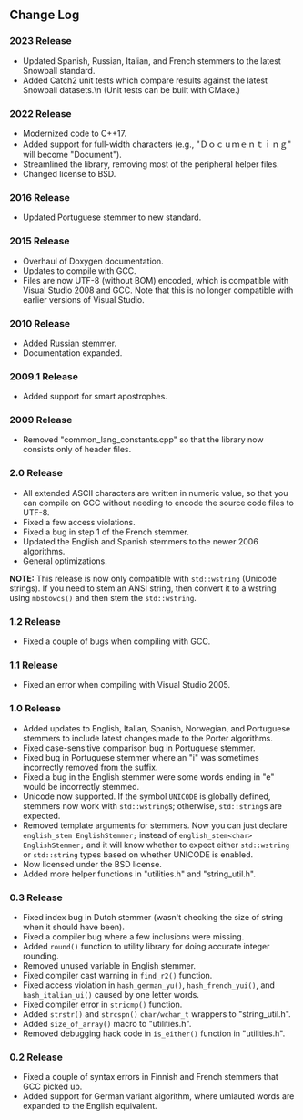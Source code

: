 ## Change Log

### 2023 Release
- Updated Spanish, Russian, Italian, and French stemmers to the latest Snowball standard.
- Added Catch2 unit tests which compare results against the latest Snowball datasets.\n
  (Unit tests can be built with CMake.)

### 2022 Release
- Modernized code to C++17.
- Added support for full-width characters (e.g., "Ｄｏｃｕｍｅｎｔｉｎｇ" will become "Document").
- Streamlined the library, removing most of the peripheral helper files.
- Changed license to BSD.

### 2016 Release
- Updated Portuguese stemmer to new standard.

### 2015 Release
- Overhaul of Doxygen documentation.
- Updates to compile with GCC.
- Files are now UTF-8 (without BOM) encoded, which is compatible with Visual Studio 2008 and GCC. Note that this is no longer compatible with earlier versions of Visual Studio.

### 2010 Release
- Added Russian stemmer.
- Documentation expanded.

### 2009.1 Release
- Added support for smart apostrophes.

### 2009 Release
- Removed "common_lang_constants.cpp" so that the library now consists only of header files.

### 2.0 Release
- All extended ASCII characters are written in numeric value, so that you can compile on GCC without needing to encode the source code files to UTF-8.
- Fixed a few access violations.
- Fixed a bug in step 1 of the French stemmer.
- Updated the English and Spanish stemmers to the newer 2006 algorithms.
- General optimizations.

**NOTE:** This release is now only compatible with `std::wstring` (Unicode strings). If you need to stem an ANSI string, then convert it to a wstring using `mbstowcs()` and then stem the `std::wstring`.

### 1.2 Release
- Fixed a couple of bugs when compiling with GCC.

### 1.1 Release
- Fixed an error when compiling with Visual Studio 2005.

### 1.0 Release
- Added updates to English, Italian, Spanish, Norwegian, and Portuguese stemmers to include latest changes made to the Porter algorithms.
- Fixed case-sensitive comparison bug in Portuguese stemmer.
- Fixed bug in Portuguese stemmer where an "i" was sometimes incorrectly removed from the suffix.
- Fixed a bug in the English stemmer were some words ending in "e" would be incorrectly stemmed.
- Unicode now supported. If the symbol `UNICODE` is globally defined, stemmers now work with `std::wstring`s; otherwise, `std::string`s are expected.
- Removed template arguments for stemmers. Now you can just declare `english_stem EnglishStemmer;` instead of `english_stem<char> EnglishStemmer;` and it will know whether to expect either `std::wstring` or `std::string` types based on whether UNICODE is enabled.
- Now licensed under the BSD license.
- Added more helper functions in "utilities.h" and "string_util.h".

### 0.3 Release
- Fixed index bug in Dutch stemmer (wasn't checking the size of string when it should have been).
- Fixed a compiler bug where a few inclusions were missing.
- Added `round()` function to utility library for doing accurate integer rounding.
- Removed unused variable in English stemmer.
- Fixed compiler cast warning in `find_r2()` function.
- Fixed access violation in `hash_german_yu()`, `hash_french_yui()`, and `hash_italian_ui()` caused by one letter words.
- Fixed compiler error in `stricmp()` function.
- Added `strstr()` and `strcspn()` `char/wchar_t` wrappers to "string_util.h".
- Added `size_of_array()` macro to "utilities.h".
- Removed debugging hack code in `is_either()` function in "utilities.h".

### 0.2 Release

- Fixed a couple of syntax errors in Finnish and French stemmers that GCC picked up.
- Added support for German variant algorithm, where umlauted words are expanded to the English equivalent.
